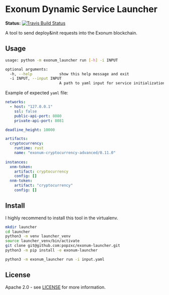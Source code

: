 # Exonum Dynamic Service Launcher

**Status:**
[![Travis Build Status](https://travis-ci.org/popzxc/exonum-launcher.svg?branch=master)](https://travis-ci.org/popzxc/exonum-launcher)

A tool to send deploy&init requests into the Exonum blockchain.

## Usage

```sh
usage: python -m exonum_launcher run [-h] -i INPUT

optional arguments:
  -h, --help            show this help message and exit
  -i INPUT, --input INPUT
                        A path to yaml input for service initialization
```

Example of expected `yaml` file:

```yaml
networks:
  - host: "127.0.0.1"
    ssl: false
    public-api-port: 8080
    private-api-port: 8081

deadline_height: 10000

artifacts:
  cryptocurrency:
    runtime: rust
    name: "exonum-cryptocurrency-advanced/0.11.0"
  
instances:
  xnm-token:
    artifact: cryptocurrency
    config: []
  nnm-token:
    artifact: "cryptocurrency"
    config: []
```

## Install

I highly recommend to install this tool in the virtualenv.

```sh
mkdir launcher
cd launcher
python3 -m venv launcher_venv
source launcher_venv/bin/activate
git clone git@github.com:popzxc/exonum-launcher.git
python3 -m pip install -e exonum-launcher

python3 -m exonum_launcher run -i input.yaml
```

## License
Apache 2.0 - see [LICENSE](LICENSE) for more information.
